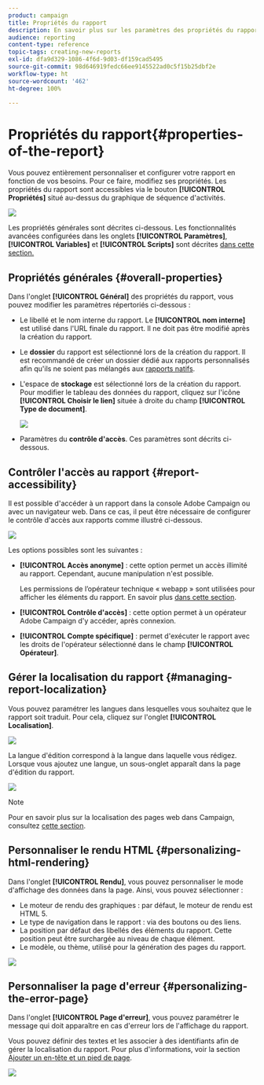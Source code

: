 ```yaml
---
product: campaign
title: Propriétés du rapport
description: En savoir plus sur les paramètres des propriétés du rapport
audience: reporting
content-type: reference
topic-tags: creating-new-reports
exl-id: dfa9d329-1086-4f6d-9d03-df159cad5495
source-git-commit: 98d646919fedc66ee9145522ad0c5f15b25dbf2e
workflow-type: ht
source-wordcount: '462'
ht-degree: 100%

---
```


# Propriétés du rapport{#properties-of-the-report}

Vous pouvez entièrement personnaliser et configurer votre rapport en fonction de vos besoins. Pour ce faire, modifiez ses propriétés. Les propriétés du rapport sont accessibles via le bouton **[!UICONTROL Propriétés]** situé au-dessus du graphique de séquence d&#39;activités.

![](assets/s_ncs_advuser_report_properties_01.png)

Les propriétés générales sont décrites ci-dessous. Les fonctionnalités avancées configurées dans les onglets **[!UICONTROL Paramètres]**, **[!UICONTROL Variables]** et **[!UICONTROL Scripts]** sont décrites [dans cette section.](../../reporting/using/advanced-functionalities.md)

## Propriétés générales {#overall-properties}

Dans l&#39;onglet **[!UICONTROL Général]** des propriétés du rapport, vous pouvez modifier les paramètres répertoriés ci-dessous :

* Le libellé et le nom interne du rapport. Le **[!UICONTROL nom interne]** est utilisé dans l&#39;URL finale du rapport. Il ne doit pas être modifié après la création du rapport.

* Le **dossier** du rapport est sélectionné lors de la création du rapport. Il est recommandé de créer un dossier dédié aux rapports personnalisés afin qu&#39;ils ne soient pas mélangés aux [rapports natifs](../../reporting/using/about-campaign-built-in-reports.md).

* L&#39;espace de **stockage** est sélectionné lors de la création du rapport. Pour modifier le tableau des données du rapport, cliquez sur l&#39;icône **[!UICONTROL Choisir le lien]** située à droite du champ **[!UICONTROL Type de document]**.

   ![](assets/s_ncs_advuser_report_properties_02.png)

* Paramètres du **contrôle d&#39;accès**. Ces paramètres sont décrits ci-dessous.

## Contrôler l&#39;accès au rapport {#report-accessibility}

Il est possible d&#39;accéder à un rapport dans la console Adobe Campaign ou avec un navigateur web. Dans ce cas, il peut être nécessaire de configurer le contrôle d&#39;accès aux rapports comme illustré ci-dessous.

![](assets/s_ncs_advuser_report_properties_02b.png)

Les options possibles sont les suivantes :

* **[!UICONTROL Accès anonyme]** : cette option permet un accès illimité au rapport. Cependant, aucune manipulation n&#39;est possible.

   Les permissions de l’opérateur technique « webapp » sont utilisées pour afficher les éléments du rapport. En savoir plus [dans cette section](../../platform/using/access-management-operators.md).

* **[!UICONTROL Contrôle d&#39;accès]** : cette option permet à un opérateur Adobe Campaign d&#39;y accéder, après connexion.
* **[!UICONTROL Compte spécifique]** : permet d&#39;exécuter le rapport avec les droits de l&#39;opérateur sélectionné dans le champ **[!UICONTROL Opérateur]**.

## Gérer la localisation du rapport {#managing-report-localization}

Vous pouvez paramétrer les langues dans lesquelles vous souhaitez que le rapport soit traduit. Pour cela, cliquez sur l&#39;onglet **[!UICONTROL Localisation]**.

![](assets/s_ncs_advuser_report_properties_06.png)

La langue d&#39;édition correspond à la langue dans laquelle vous rédigez. Lorsque vous ajoutez une langue, un sous-onglet apparaît dans la page d&#39;édition du rapport.

![](assets/s_ncs_advuser_report_properties_05a.png)

>[!NOTE]
>
>Pour en savoir plus sur la localisation des pages web dans Campaign, consultez [cette section](../../web/using/translating-a-web-form.md).

## Personnaliser le rendu HTML {#personalizing-html-rendering}

Dans l&#39;onglet **[!UICONTROL Rendu]**, vous pouvez personnaliser le mode d&#39;affichage des données dans la page. Ainsi, vous pouvez sélectionner :

* Le moteur de rendu des graphiques : par défaut, le moteur de rendu est HTML 5.
* Le type de navigation dans le rapport : via des boutons ou des liens.
* La position par défaut des libellés des éléments du rapport. Cette position peut être surchargée au niveau de chaque élément.
* Le modèle, ou thème, utilisé pour la génération des pages du rapport.

![](assets/s_ncs_advuser_report_properties_08.png)

## Personnaliser la page d&#39;erreur {#personalizing-the-error-page}

Dans l&#39;onglet **[!UICONTROL Page d&#39;erreur]**, vous pouvez paramétrer le message qui doit apparaître en cas d&#39;erreur lors de l&#39;affichage du rapport.

Vous pouvez définir des textes et les associer à des identifiants afin de gérer la localisation du rapport. Pour plus d&#39;informations, voir la section [Ajouter un en-tête et un pied de page](../../reporting/using/element-layout.md#adding-a-header-and-a-footer).

![](assets/s_ncs_advuser_report_properties_11.png)
